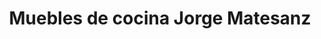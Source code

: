 ---
title: "Muebles de cocina Jorge Matesanz"
url: /sant-boi-de-llobregat/muebles-de-cocina-jorge-matesanz/
shop: cocina
---